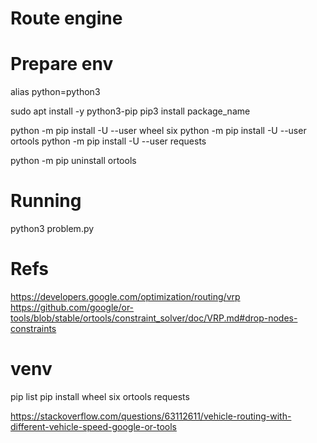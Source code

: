 # Route engine

# Prepare env
alias python=python3

sudo apt install -y python3-pip
pip3 install package_name

python -m pip install -U --user wheel six
python -m pip install -U --user ortools
python -m pip install -U --user requests

python -m pip uninstall ortools

# Running
python3 problem.py

# Refs
https://developers.google.com/optimization/routing/vrp
https://github.com/google/or-tools/blob/stable/ortools/constraint_solver/doc/VRP.md#drop-nodes-constraints

# venv
pip list
pip install wheel six ortools requests


https://stackoverflow.com/questions/63112611/vehicle-routing-with-different-vehicle-speed-google-or-tools